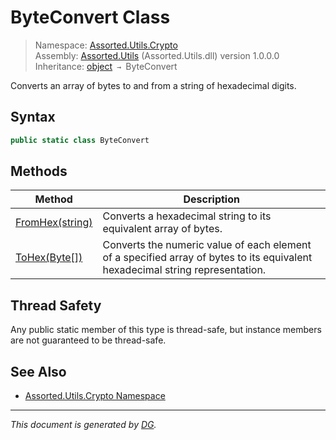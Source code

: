 ﻿# ByteConvert Class

> Namespace: [Assorted.Utils.Crypto](_toc.Assorted.Utils.md#Assorted.Utils.Crypto%20Namespace)\
> Assembly: [Assorted.Utils](_toc.Assorted.Utils.md) (Assorted.Utils.dll) version 1.0.0.0\
> Inheritance: [object](https://docs.microsoft.com/en-us/dotnet/api/system.object) `→` ByteConvert

Converts an array of bytes to and from a string of hexadecimal digits.

## Syntax

```csharp
public static class ByteConvert
```

## Methods

Method | Description
--- | ---
[FromHex(string)](Assorted.Utils.Crypto.ByteConvert.FromHex.md) | Converts a hexadecimal string to its equivalent array of bytes.
[ToHex(Byte[])](Assorted.Utils.Crypto.ByteConvert.ToHex.md) | Converts the numeric value of each element of a specified array of bytes to its equivalent hexadecimal string representation.

## Thread Safety

Any public static member of this type is thread\-safe, but instance members are not guaranteed to be thread\-safe.

## See Also

- [Assorted.Utils.Crypto Namespace](_toc.Assorted.Utils.md#Assorted.Utils.Crypto%20Namespace)

---

_This document is generated by [DG](https://github.com/Khojasteh/dg)._

